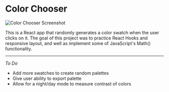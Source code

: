 # Color Chooser

![Color Chooser Screenshot](https://raw.githubusercontent.com/timmybytes/color-chooser/master/src/img/color-chooser-screentshot.png)

This is a React app that randomly generates a color swatch when the user clicks on it. The goal of this project was to practice React Hooks and responsive layout, and well as implement some of JavaScript's Math() functionality.

---

_To Do_

- Add more swatches to create random palettes
- Give user ability to export palette
- Allow for a night/day mode to measure contrast of colors
